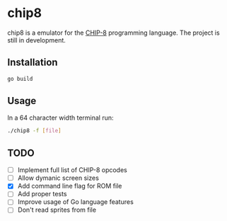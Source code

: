 # chip8

chip8 is a emulator for the [CHIP-8](https://en.wikipedia.org/wiki/CHIP-8) programming language. The project is still in development.

## Installation

```bash
go build
```

## Usage

In a 64 character width terminal run:

```bash
./chip8 -f [file]
```

## TODO

- [ ] Implement full list of CHIP-8 opcodes
- [ ] Allow dymanic screen sizes
- [x] Add command line flag for ROM file
- [ ] Add proper tests
- [ ] Improve usage of Go language features
- [ ] Don't read sprites from file
